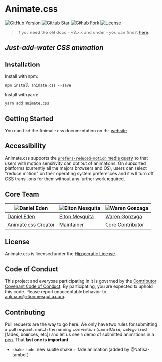 # Animate.css

[![GitHub Version](https://img.shields.io/github/release/animate-css/animate.css.svg?style=for-the-badge)](https://github.com/animate-css/animate.css/releases) [![Github Star](https://img.shields.io/github/stars/animate-css/animate.css.svg?style=for-the-badge)](https://github.com/animate-css/animate.css/stargazers) [![Github Fork](https://img.shields.io/github/forks/animate-css/animate.css.svg?style=for-the-badge)](https://github.com/animate-css/animate.css/network/members) [![License](https://img.shields.io/badge/license-hippocratic%20license-orange.svg?longCache=true&style=for-the-badge)](https://github.com/animate-css/animate.css/blob/main/LICENSE)

> If you need the old docs - v3.x.x and under - you can find it [here](https://github.com/animate-css/animate.css/tree/a8d92e585b1b302f7749809c3308d5e381f9cb17).

## _Just-add-water CSS animation_

## Installation

Install with npm:

```shell
npm install animate.css --save
```

Install with yarn:

```shell
yarn add animate.css
```

## Getting Started

You can find the Animate.css documentation on the [website](https://animate.style/).

## Accessibility

Animate.css supports the [`prefers-reduced-motion` media query](https://webkit.org/blog/7551/responsive-design-for-motion/) so that users with motion sensitivity can opt out of animations. On supported platforms (currently all the majors browsers and OS), users can select "reduce motion" on their operating system preferences and it will turn off CSS transitions for them without any further work required.

## Core Team

| ![Daniel Eden](https://avatars2.githubusercontent.com/u/439365?s=460&u=512b4cc5324938ae40bbb8f3b7769d335953cd3a&v=4) | ![Elton Mesquita](https://avatars2.githubusercontent.com/u/5007208?s=460&u=418401ee605824272e5dcb955fd64ea24546a857&v=4) | ![Waren Gonzaga](https://avatars1.githubusercontent.com/u/15052701?s=460&u=9e58364978379536d3f26c4ce5cae1a2a449a0e4&v=4) |
| --- | --- | --- |
| [Daniel Eden](https://github.com/daneden) | [Elton Mesquita](https://github.com/eltonmesquita) | [Waren Gonzaga](https://github.com/WarenGonzaga) |
| Animate.css Creator | Maintainer | Core Contributor |

## License

Animate.css is licensed under the [Hippocratic License](http://firstdonoharm.dev).

## Code of Conduct

This project and everyone participating in it is governed by the [Contributor Covenant Code of Conduct](CODE_OF_CONDUCT.md). By participating, you are expected to uphold this code. Please report unacceptable behavior to [animate@eltonmesquita.com](mailto:animate@eltonmesquita.com).

## Contributing

Pull requests are the way to go here. We only have two rules for submitting a pull request: match the naming convention (camelCase, categorised [fades, bounces, etc]) and let us see a demo of submitted animations in a [pen](https://codepen.io). That **last one is important**.

- `shake-fade`: new subtle shake + fade animation (added by @Nafisa-tamboli)
